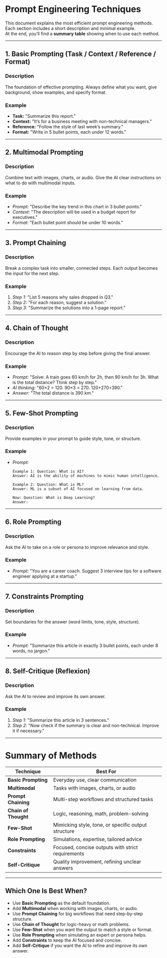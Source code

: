 # Prompt Engineering Techniques

This document explains the most efficient prompt engineering methods.  
Each section includes a short description and minimal example.  
At the end, you’ll find a **summary table** showing when to use each method.  

---

## 1. Basic Prompting (Task / Context / Reference / Format)

### Description
The foundation of effective prompting. Always define what you want, give background, show examples, and specify format.  

### Example
- **Task:** "Summarize this report."  
- **Context:** "It’s for a business meeting with non-technical managers."  
- **Reference:** "Follow the style of last week’s summary."  
- **Format:** "Write in 5 bullet points, each under 12 words."  

---

## 2. Multimodal Prompting

### Description
Combine text with images, charts, or audio. Give the AI clear instructions on what to do with multimodal inputs.  

### Example
- *Prompt:* "Describe the key trend in this chart in 3 bullet points."  
- *Context:* "The description will be used in a budget report for executives."  
- *Format:* "Each bullet point should be under 10 words."  

---

## 3. Prompt Chaining

### Description
Break a complex task into smaller, connected steps. Each output becomes the input for the next step.  

### Example
1. *Step 1:* "List 5 reasons why sales dropped in Q3."  
2. *Step 2:* "For each reason, suggest a solution."  
3. *Step 3:* "Summarize the solutions into a 1-page report."  

---

## 4. Chain of Thought

### Description
Encourage the AI to reason step by step before giving the final answer.  

### Example
- *Prompt:* "Solve: A train goes 60 km/h for 2h, then 90 km/h for 3h. What is the total distance? Think step by step."  
- *AI thinking:* "60×2 = 120. 90×3 = 270. 120+270=390."  
- *Answer:* "The total distance is 390 km."  

---

## 5. Few-Shot Prompting

### Description
Provide examples in your prompt to guide style, tone, or structure.  

### Example
- *Prompt:*  
  ```
  Example 1: Question: What is AI?  
  Answer: AI is the ability of machines to mimic human intelligence.  

  Example 2: Question: What is ML?  
  Answer: ML is a subset of AI focused on learning from data.  

  Now: Question: What is Deep Learning?  
  Answer:
  ```  

---

## 6. Role Prompting

### Description
Ask the AI to take on a role or persona to improve relevance and style.  

### Example
- *Prompt:* "You are a career coach. Suggest 3 interview tips for a software engineer applying at a startup."  

---

## 7. Constraints Prompting

### Description
Set boundaries for the answer (word limits, tone, style, structure).  

### Example
- *Prompt:* "Summarize this article in exactly 3 bullet points, each under 8 words, no jargon."  

---

## 8. Self-Critique (Reflexion)

### Description
Ask the AI to review and improve its own answer.  

### Example
1. *Step 1:* "Summarize this article in 3 sentences."  
2. *Step 2:* "Now check if the summary is clear and non-technical. Improve it if necessary."  

---

# Summary of Methods

| Technique             | Best For                                               |
|-----------------------|--------------------------------------------------------|
| **Basic Prompting**   | Everyday use, clear communication                      |
| **Multimodal**        | Tasks with images, charts, or audio                    |
| **Prompt Chaining**   | Multi-step workflows and structured tasks              |
| **Chain of Thought**  | Logic, reasoning, math, problem-solving                |
| **Few-Shot**          | Mimicking style, tone, or specific output structure    |
| **Role Prompting**    | Simulations, expertise, tailored advice                |
| **Constraints**       | Focused, concise outputs with strict requirements      |
| **Self-Critique**     | Quality improvement, refining unclear answers          |

---

## Which One Is Best When?

- Use **Basic Prompting** as the default foundation.  
- Add **Multimodal** when working with images, charts, or audio.  
- Use **Prompt Chaining** for big workflows that need step-by-step structure.  
- Use **Chain of Thought** for logic-heavy or math problems.  
- Use **Few-Shot** when you want the output to match a style or format.  
- Use **Role Prompting** when simulating an expert or persona helps.  
- Add **Constraints** to keep the AI focused and concise.  
- Add **Self-Critique** if you want the AI to refine and improve its own answer.  